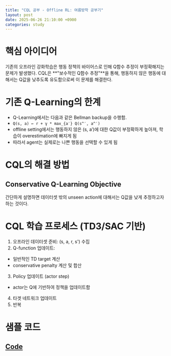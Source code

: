 ```yaml
---
title: "CQL 공부 - Offline RL: 여름방학 공부기"
layout: post
date: 2025-06-26 21:10:00 +0900
categories: study
---
```


# 핵심 아이디어
기존의 오프라인 강화학습은 행동 정책의 바이어스로 인해 Q함수 추정이 부정확해지는 문제가 발생했다.
CQL은 **"보수적인 Q함수 추정"**을 통해, 행동하지 않은 행동에 대해서는 Q값을 낮추도록 유도함으로써 이 문제를 해결한다.

# 기존 Q-Learning의 한계
- Q-Learning에서는 다음과 같은 Bellman backup을 수행함.
- `Q(s, a) ← r + γ * max_{a′} Q(s^′, a^′)`
- offline setting에서는 행동하지 않은 (s, a′)에 대한 Q값이 부정확하게 높아져, 학습이 overestimation에 빠지게 됨
- 따라서 agent는 실제로는 나쁜 행동을 선택할 수 있게 됨

# CQL의 해결 방법
## Conservative Q-Learning Objective
간단하게 설명하면 데이터셋 밖의 unseen action에 대해서는 Q값을 낮게 추정하고자 하는 것이다.

# CQL 학습 프로세스 (TD3/SAC 기반)
1. 오프라인 데이터셋 준비: (s, a, r, s') 수집
2. Q-function 업데이트:
- 일반적인 TD target 계산
- conservative penalty 계산 및 합산
3. Policy 업데이트 (actor step)
- actor는 Q에 기반하여 정책을 업데이트함
4. 타겟 네트워크 업데이트
5. 반복

# 샘플 코드
## [Code](https://github.com/soonawg/offline_rl_sample/blob/main/cql_sample.py)